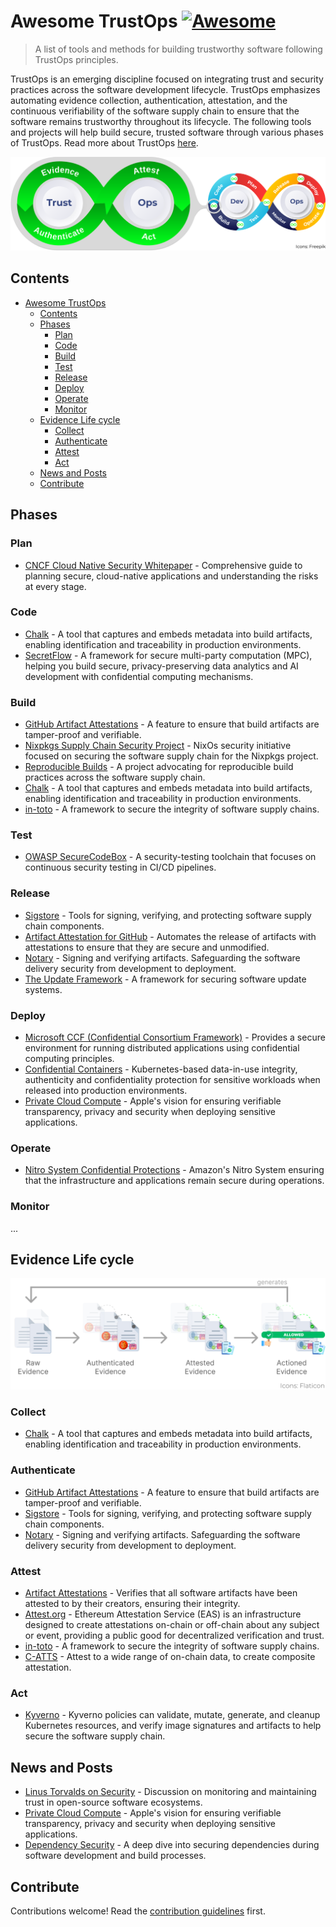 # Awesome TrustOps [![Awesome](https://awesome.re/badge.svg)](https://awesome.re)

> A list of tools and methods for building trustworthy software following TrustOps principles.

TrustOps is an emerging discipline focused on integrating trust and security practices across the software development lifecycle. TrustOps emphasizes automating evidence collection, authentication, attestation, and the continuous verifiability of the software supply chain to ensure that the software remains trustworthy throughout its lifecycle. The following tools and projects will help build secure, trusted software through various phases of TrustOps. Read more about TrustOps [here](https://github.com/trustops/).

![TrustOps](img/trustops.png)

## Contents

- [Awesome TrustOps ](#awesome-trustops-)
  - [Contents](#contents)
  - [Phases](#phases)
    - [Plan](#plan)
    - [Code](#code)
    - [Build](#build)
    - [Test](#test)
    - [Release](#release)
    - [Deploy](#deploy)
    - [Operate](#operate)
    - [Monitor](#monitor)
  - [Evidence Life cycle](#evidence-life-cycle)
    - [Collect](#collect)
    - [Authenticate](#authenticate)
    - [Attest](#attest)
    - [Act](#act)
  - [News and Posts](#news-and-posts)
  - [Contribute](#contribute)

## Phases

### Plan

- [CNCF Cloud Native Security Whitepaper](https://github.com/cncf/tag-security/blob/3e57e7c472f7053c693292281419ab926155fe2d/community/resources/security-whitepaper/v2/CNCF_cloud-native-security-whitepaper-May2022-v2.pdf) - Comprehensive guide to planning secure, cloud-native applications and understanding the risks at every stage.

### Code

- [Chalk](https://github.com/crashappsec/chalk) - A tool that captures and embeds metadata into build artifacts, enabling identification and traceability in production environments.
- [SecretFlow](https://github.com/secretflow) - A framework for secure multi-party computation (MPC), helping you build secure, privacy-preserving data analytics and AI development with confidential computing mechanisms.

### Build

- [GitHub Artifact Attestations](https://github.blog/changelog/2024-06-25-artifact-attestations-is-generally-available/) - A feature to ensure that build artifacts are tamper-proof and verifiable.
- [Nixpkgs Supply Chain Security Project](https://discourse.nixos.org/t/nixpkgs-supply-chain-security-project/34345) - NixOs security initiative focused on securing the software supply chain for the Nixpkgs project.
- [Reproducible Builds](https://reproducible-builds.org/) - A project advocating for reproducible build practices across the software supply chain.
- [Chalk](https://github.com/crashappsec/chalk) - A tool that captures and embeds metadata into build artifacts, enabling identification and traceability in production environments.
- [in-toto](https://in-toto.io/) - A framework to secure the integrity of software supply chains.

### Test

- [OWASP SecureCodeBox](https://owasp.org/www-project-securecodebox/) - A security-testing toolchain that focuses on continuous security testing in CI/CD pipelines.

### Release

- [Sigstore](https://www.sigstore.dev/) - Tools for signing, verifying, and protecting software supply chain components.
- [Artifact Attestation for GitHub](https://github.blog/security/supply-chain-security/configure-github-artifact-attestations-for-secure-cloud-native-delivery/) - Automates the release of artifacts with attestations to ensure that they are secure and unmodified.
- [Notary](https://notaryproject.dev/) - Signing and verifying artifacts. Safeguarding the software delivery security from development to deployment.
- [The Update Framework](https://theupdateframework.io/) - A framework for securing software update systems.

### Deploy

- [Microsoft CCF (Confidential Consortium Framework)](https://github.com/microsoft/CCF) - Provides a secure environment for running distributed applications using confidential computing principles.
- [Confidential Containers](https://github.com/confidential-containers/confidential-containers/) - Kubernetes-based data-in-use integrity, authenticity and confidentiality protection for sensitive workloads when released into production environments.
- [Private Cloud Compute](https://security.apple.com/blog/private-cloud-compute/) - Apple's vision for ensuring verifiable transparency, privacy and security when deploying sensitive applications.

### Operate

- [Nitro System Confidential Protections](https://www.youtube.com/watch?v=jAaqfeyvvSE&t=2143s) - Amazon's Nitro System ensuring that the infrastructure and applications remain secure during operations.

### Monitor

...

## Evidence Life cycle

![Evidence Life cycle](img/evidence-life-cycle.png)

### Collect

- [Chalk](https://github.com/crashappsec/chalk) - A tool that captures and embeds metadata into build artifacts, enabling identification and traceability in production environments.

### Authenticate

- [GitHub Artifact Attestations](https://github.blog/changelog/2024-06-25-artifact-attestations-is-generally-available/) - A feature to ensure that build artifacts are tamper-proof and verifiable.
- [Sigstore](https://www.sigstore.dev/) - Tools for signing, verifying, and protecting software supply chain components.
- [Notary](https://notaryproject.dev/) - Signing and verifying artifacts. Safeguarding the software delivery security from development to deployment.

### Attest

- [Artifact Attestations](https://github.blog/security/supply-chain-security/configure-github-artifact-attestations-for-secure-cloud-native-delivery/) - Verifies that all software artifacts have been attested to by their creators, ensuring their integrity.
- [Attest.org](https://attest.org/) - Ethereum Attestation Service (EAS) is an infrastructure designed to create attestations on-chain or off-chain about any subject or event, providing a public good for decentralized verification and trust.
- [in-toto](https://in-toto.io/) - A framework to secure the integrity of software supply chains.
- [C-ATTS](https://catts.run/) - Attest to a wide range of on-chain data, to create composite attestation.

### Act

- [Kyverno](https://kyverno.io/) - Kyverno policies can validate, mutate, generate, and cleanup Kubernetes resources, and verify image signatures and artifacts to help secure the software supply chain.

## News and Posts

- [Linus Torvalds on Security](https://thenewstack.io/linus-torvalds-on-security-ai-open-source-and-trust/) - Discussion on monitoring and maintaining trust in open-source software ecosystems.
- [Private Cloud Compute](https://security.apple.com/blog/private-cloud-compute/) - Apple's vision for ensuring verifiable transparency, privacy and security when deploying sensitive applications.
- [Dependency Security](https://www.devsecurely.com/blog/2023/11/securing-the-building-blocks-a-deep-dive-into-dependency-security) - A deep dive into securing dependencies during software development and build processes.

## Contribute

Contributions welcome! Read the [contribution guidelines](contributing.md) first.